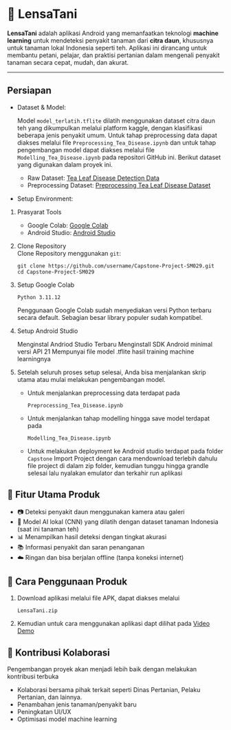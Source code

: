 # 🌿 LensaTani

**LensaTani** adalah aplikasi Android yang memanfaatkan teknologi **machine learning** untuk mendeteksi penyakit tanaman dari **citra daun**, khususnya untuk tanaman lokal Indonesia seperti teh. Aplikasi ini dirancang untuk membantu petani, pelajar, dan praktisi pertanian dalam mengenali penyakit tanaman secara cepat, mudah, dan akurat.

---
## Persiapan
- Dataset & Model:

  Model `model_terlatih.tflite` dilatih menggunakan dataset citra daun teh yang dikumpulkan melalui platform kaggle, dengan klasifikasi beberapa jenis penyakit umum. Untuk tahap preprocessing data dapat diakses melalui file `Preprocessing_Tea_Disease.ipynb` dan untuk tahap pengembangan model dapat diakses melalui file `Modelling_Tea_Disease.ipynb` pada repositori GitHub ini. Berikut dataset yang digunakan dalam proyek ini.
  - Raw Dataset: [Tea Leaf Disease Detection Data](https://www.kaggle.com/datasets/pavantejamedi/tea-leaf-disease-detection-data)
  - Preprocessing Dataset: [Preprocessing Tea Leaf Disease Dataset](https://drive.google.com/file/d/1nssl01tRJJ8Uu2Y_cIkCwADAcndOQ3m3/view?usp=sharing)

- Setup Environment:
1. Prasyarat Tools
    - Google Colab: [Google Colab](https://colab.research.google.com/)
    - Android Studio: [Android Studio](https://developer.android.com/studio)
2. Clone Repository\
   Clone Repository menggunakan `git`:
   ```
   git clone https://github.com/username/Capstone-Project-SM029.git
   cd Capstone-Project-SM029
   ```
3. Setup Google Colab
   ```
   Python 3.11.12
   ```
   Penggunaan Google Colab sudah menyediakan versi Python terbaru secara default. Sebagian besar library populer sudah kompatibel.
4. Setup Android Studio

   Menginstal Andriod Studio Terbaru
   Menginstall SDK Android minimal versi API 21
   Mempunyai file model .tflite hasil training machine learningnya
6. Setelah seluruh proses setup selesai, Anda bisa menjalankan skrip utama atau mulai melakukan pengembangan model.
   - Untuk menjalankan preprocessing data terdapat pada
     ```
     Preprocessing_Tea_Disease.ipynb
     ```
   - Untuk menjalankan tahap modelling hingga save model terdapat pada
     ```
     Modelling_Tea_Disease.ipynb
     ```
   - Untuk melakukan deployment ke Android studio terdapat pada folder `Capstone`
    Import Project dengan cara mendownload terlebih dahulu file project di dalam zip folder, kemudian tunggu hingga grandle selesai lalu nyalakan emulator dan terkahir run aplikasi
## 📱 Fitur Utama Produk

- 📷 Deteksi penyakit daun menggunakan kamera atau galeri
- 🧠 Model AI lokal (CNN) yang dilatih dengan dataset tanaman Indonesia (saat ini tanaman teh)
- 📊 Menampilkan hasil deteksi dengan tingkat akurasi
- 📚 Informasi penyakit dan saran penanganan
- ☁️ Ringan dan bisa berjalan offline (tanpa koneksi internet)

## 📲 Cara Penggunaan Produk

1. Download aplikasi melalui file APK, dapat diakses melalui
   ```
   LensaTani.zip
   ```
2. 
   Kemudian untuk cara menggunakan aplikasi dapt dilihat pada [Video Demo](https://drive.google.com/file/d/1qQCqW577i-beGJSP4g2lE2grAG2-8MCm/view?usp=sharing)

## 🧩 Kontribusi Kolaborasi
Pengembangan proyek akan menjadi lebih baik dengan melakukan kontribusi terbuka
- Kolaborasi bersama pihak terkait seperti Dinas Pertanian, Pelaku Pertanian, dan lainnya.
- Penambahan jenis tanaman/penyakit baru
- Peningkatan UI/UX
- Optimisasi model machine learning
